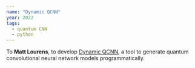 ```yaml
---
name: "Dynamic QCNN"
year: 2022
tags:
  - quantum CNN
  - python
---
```

 To **Matt Lourens**, to develop [Dynamic QCNN](https://github.com/matt-lourens/dynamic-qcnn), a tool to generate quantum convolutional neural network models programmatically.
